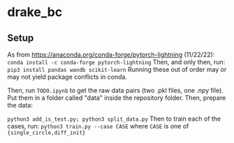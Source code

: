 # drake_bc

## Setup

As from https://anaconda.org/conda-forge/pytorch-lightning (11/22/22):
`
conda install -c conda-forge pytorch-lightning
`
Then, and only then, run:
`
pip3 install pandas wandb scikit-learn
`
Running these out of order may or may not yield package conflicts in conda.

Then, run `TODO.ipynb` to get the raw data pairs (two .pkl files, one .npy file). Put them in a folder called "data" inside the repository folder. Then, prepare the data:

`
python3 add_is_test.py; python3 split_data.py
`
Then to train each of the cases, run:
`
python3 train.py --case CASE
`
where `CASE` is one of `{single_circle,diff_init}`


